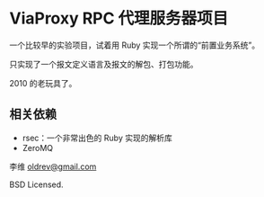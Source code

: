 # ViaProxy RPC 代理服务器项目

一个比较早的实验项目，试着用 Ruby 实现一个所谓的“前置业务系统”。

只实现了一个报文定义语言及报文的解包、打包功能。

2010 的老玩具了。

## 相关依赖

* rsec：一个非常出色的 Ruby 实现的解析库
* ZeroMQ


李维 <oldrev@gmail.com>

BSD Licensed.

